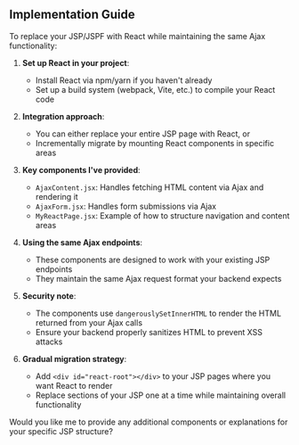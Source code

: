

## Implementation Guide

To replace your JSP/JSPF with React while maintaining the same Ajax functionality:

1. **Set up React in your project**:
   - Install React via npm/yarn if you haven't already
   - Set up a build system (webpack, Vite, etc.) to compile your React code

2. **Integration approach**:
   - You can either replace your entire JSP page with React, or
   - Incrementally migrate by mounting React components in specific areas

3. **Key components I've provided**:
   - `AjaxContent.jsx`: Handles fetching HTML content via Ajax and rendering it
   - `AjaxForm.jsx`: Handles form submissions via Ajax
   - `MyReactPage.jsx`: Example of how to structure navigation and content areas

4. **Using the same Ajax endpoints**:
   - These components are designed to work with your existing JSP endpoints
   - They maintain the same Ajax request format your backend expects

5. **Security note**:
   - The components use `dangerouslySetInnerHTML` to render the HTML returned from your Ajax calls
   - Ensure your backend properly sanitizes HTML to prevent XSS attacks

6. **Gradual migration strategy**:
   - Add `<div id="react-root"></div>` to your JSP pages where you want React to render
   - Replace sections of your JSP one at a time while maintaining overall functionality

Would you like me to provide any additional components or explanations for your specific JSP structure?